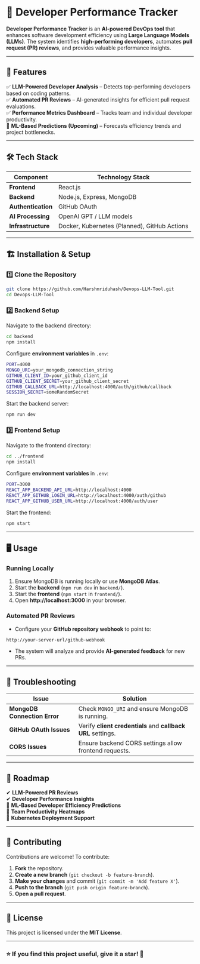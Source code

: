 # 🚀 Developer Performance Tracker

**Developer Performance Tracker** is an **AI-powered DevOps tool** that enhances software development efficiency using **Large Language Models (LLMs)**. The system identifies **high-performing developers**, automates **pull request (PR) reviews**, and provides valuable performance insights.

---

## 📌 Features

✅ **LLM-Powered Developer Analysis** – Detects top-performing developers based on coding patterns.  
✅ **Automated PR Reviews** – AI-generated insights for efficient pull request evaluations.  
✅ **Performance Metrics Dashboard** – Tracks team and individual developer productivity.  
🔄 **ML-Based Predictions (Upcoming)** – Forecasts efficiency trends and project bottlenecks.  

---

## 🛠 Tech Stack

| Component     | Technology Stack |
|--------------|----------------|
| **Frontend** | React.js |
| **Backend** | Node.js, Express, MongoDB |
| **Authentication** | GitHub OAuth |
| **AI Processing** | OpenAI GPT / LLM models |
| **Infrastructure** | Docker, Kubernetes (Planned), GitHub Actions |

---

## 🏗 Installation & Setup

### **1️⃣ Clone the Repository**
```sh
git clone https://github.com/Harshmriduhash/Devops-LLM-Tool.git
cd Devops-LLM-Tool
```

### **2️⃣ Backend Setup**
Navigate to the backend directory:
```sh
cd backend
npm install
```
Configure **environment variables** in `.env`:
```sh
PORT=4000
MONGO_URI=your_mongodb_connection_string
GITHUB_CLIENT_ID=your_github_client_id
GITHUB_CLIENT_SECRET=your_github_client_secret
GITHUB_CALLBACK_URL=http://localhost:4000/auth/github/callback
SESSION_SECRET=someRandomSecret
```
Start the backend server:
```sh
npm run dev
```

### **3️⃣ Frontend Setup**
Navigate to the frontend directory:
```sh
cd ../frontend
npm install
```
Configure **environment variables** in `.env`:
```sh
PORT=3000
REACT_APP_BACKEND_API_URL=http://localhost:4000
REACT_APP_GITHUB_LOGIN_URL=http://localhost:4000/auth/github
REACT_APP_GITHUB_USER_URL=http://localhost:4000/auth/user
```
Start the frontend:
```sh
npm start
```

---

## 🖥 Usage

### **Running Locally**
1. Ensure MongoDB is running locally or use **MongoDB Atlas**.
2. Start the **backend** (`npm run dev` in `backend/`).
3. Start the **frontend** (`npm start` in `frontend/`).
4. Open **http://localhost:3000** in your browser.

### **Automated PR Reviews**
- Configure your **GitHub repository webhook** to point to:
```sh
http://your-server-url/github-webhook
```
- The system will analyze and provide **AI-generated feedback** for new PRs.

---

## 🔧 Troubleshooting

| Issue | Solution |
|-------|----------|
| **MongoDB Connection Error** | Check `MONGO_URI` and ensure MongoDB is running. |
| **GitHub OAuth Issues** | Verify **client credentials** and **callback URL** settings. |
| **CORS Issues** | Ensure backend CORS settings allow frontend requests. |

---

## 📅 Roadmap

✔ **LLM-Powered PR Reviews**  
✔ **Developer Performance Insights**  
🔄 **ML-Based Developer Efficiency Predictions**  
🔄 **Team Productivity Heatmaps**  
🔄 **Kubernetes Deployment Support**  

---

## 🤝 Contributing

Contributions are welcome! To contribute:

1. **Fork** the repository.
2. **Create a new branch** (`git checkout -b feature-branch`).
3. **Make your changes** and commit (`git commit -m 'Add feature X'`).
4. **Push to the branch** (`git push origin feature-branch`).
5. **Open a pull request**.

---

## 📜 License

This project is licensed under the **MIT License**.

---

### ⭐ **If you find this project useful, give it a star! 🌟**
